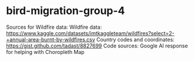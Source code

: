 # bird-migration-group-4

Sources for Wildfire data: 
Wildfire data: https://www.kaggle.com/datasets/imtkaggleteam/wildfires?select=2-+annual-area-burnt-by-wildfires.csv
Country codes and coordinates: https://gist.github.com/tadast/8827699
Code sources: Google AI response for helping with Choropleth Map